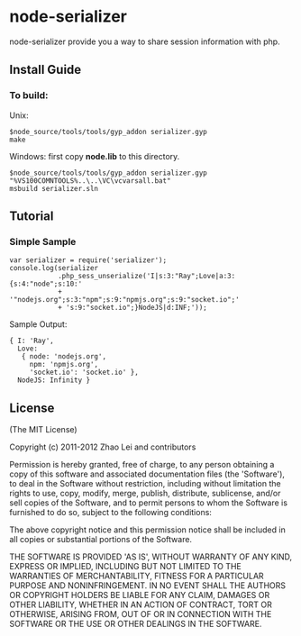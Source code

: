 # node-serializer
node-serializer provide you a way to share session information with php. 

## Install Guide
### To build:
Unix:

    $node_source/tools/tools/gyp_addon serializer.gyp
    make

Windows:
first copy **node.lib** to this directory.

    $node_source/tools/tools/gyp_addon serializer.gyp
    "%VS100COMNTOOLS%..\..\VC\vcvarsall.bat"
    msbuild serializer.sln


## Tutorial
### Simple Sample

    var serializer = require('serializer');
    console.log(serializer
                .php_sess_unserialize('I|s:3:"Ray";Love|a:3:{s:4:"node";s:10:' 
                + '"nodejs.org";s:3:"npm";s:9:"npmjs.org";s:9:"socket.io";' 
                + 's:9:"socket.io";}NodeJS|d:INF;'));

Sample Output:

    { I: 'Ray',
      Love:
       { node: 'nodejs.org',
         npm: 'npmjs.org',
         'socket.io': 'socket.io' },
      NodeJS: Infinity }

## License
(The MIT License)

Copyright (c) 2011-2012 Zhao Lei and contributors

Permission is hereby granted, free of charge, to any person obtaining a copy of this software and associated documentation files (the 'Software'), to deal in the Software without restriction, including without limitation the rights to use, copy, modify, merge, publish, distribute, sublicense, and/or sell copies of the Software, and to permit persons to whom the Software is furnished to do so, subject to the following conditions:

The above copyright notice and this permission notice shall be included in all copies or substantial portions of the Software.

THE SOFTWARE IS PROVIDED 'AS IS', WITHOUT WARRANTY OF ANY KIND, EXPRESS OR IMPLIED, INCLUDING BUT NOT LIMITED TO THE WARRANTIES OF MERCHANTABILITY, FITNESS FOR A PARTICULAR PURPOSE AND NONINFRINGEMENT. IN NO EVENT SHALL THE AUTHORS OR COPYRIGHT HOLDERS BE LIABLE FOR ANY CLAIM, DAMAGES OR OTHER LIABILITY, WHETHER IN AN ACTION OF CONTRACT, TORT OR OTHERWISE, ARISING FROM, OUT OF OR IN CONNECTION WITH THE SOFTWARE OR THE USE OR OTHER DEALINGS IN THE SOFTWARE.